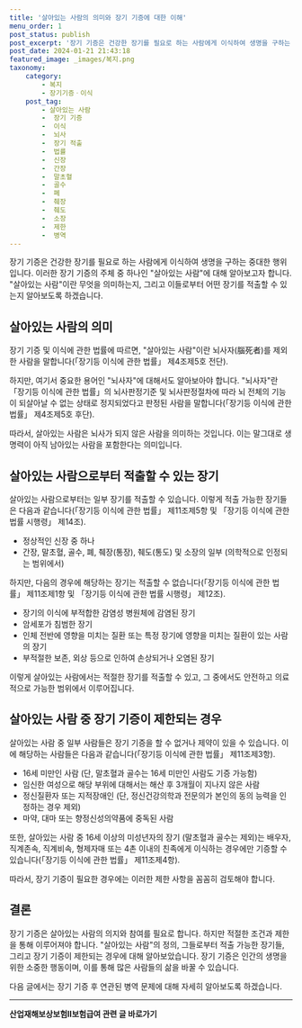 ```yaml
---
title: '살아있는 사람의 의미와 장기 기증에 대한 이해'
menu_order: 1
post_status: publish
post_excerpt: '장기 기증은 건강한 장기를 필요로 하는 사람에게 이식하여 생명을 구하는 중대한 행위입니다. 이러한 장기 기증의 주체 중 하나인  살아있는 사람 에 대해 알아보고자 합니다.  살아있는 사람 이란 무엇을 의미하는지, 그리고 이들로부터 어떤 장기를 적출할 수 있는지 알아보도록 하겠습니다.'
post_date: 2024-01-21 21:43:18
featured_image: _images/복지.png
taxonomy:
    category:
        - 복지
        - 장기기증ㆍ이식
    post_tag:
        - 살아있는 사람
        -  장기 기증
        -  이식
        -  뇌사
        -  장기 적출
        -  법률
        -  신장
        -  간장
        -  말초혈
        -  골수
        -  폐
        -  췌장
        -  췌도
        -  소장
        -  제한
        -  병역
---
```



장기 기증은 건강한 장기를 필요로 하는 사람에게 이식하여 생명을 구하는 중대한 행위입니다. 이러한 장기 기증의 주체 중 하나인 "살아있는 사람"에 대해 알아보고자 합니다. "살아있는 사람"이란 무엇을 의미하는지, 그리고 이들로부터 어떤 장기를 적출할 수 있는지 알아보도록 하겠습니다.

## 살아있는 사람의 의미

장기 기증 및 이식에 관한 법률에 따르면, "살아있는 사람"이란 뇌사자(腦死者)를 제외한 사람을 말합니다(「장기등 이식에 관한 법률」 제4조제5호 전단). 

하지만, 여기서 중요한 용어인 "뇌사자"에 대해서도 알아보아야 합니다. "뇌사자"란 「장기등 이식에 관한 법률」의 뇌사판정기준 및 뇌사판정절차에 따라 뇌 전체의 기능이 되살아날 수 없는 상태로 정지되었다고 판정된 사람을 말합니다(「장기등 이식에 관한 법률」 제4조제5호 후단). 

따라서, 살아있는 사람은 뇌사가 되지 않은 사람을 의미하는 것입니다. 이는 말그대로 생명력이 아직 남아있는 사람을 포함한다는 의미입니다.

## 살아있는 사람으로부터 적출할 수 있는 장기

살아있는 사람으로부터는 일부 장기를 적출할 수 있습니다. 이렇게 적출 가능한 장기들은 다음과 같습니다(「장기등 이식에 관한 법률」 제11조제5항 및 「장기등 이식에 관한 법률 시행령」 제14조).

- 정상적인 신장 중 하나
- 간장, 말초혈, 골수, 폐, 췌장(통장), 췌도(통도) 및 소장의 일부 (의학적으로 인정되는 범위에서)
 
하지만, 다음의 경우에 해당하는 장기는 적출할 수 없습니다(「장기등 이식에 관한 법률」 제11조제1항 및 「장기등 이식에 관한 법률 시행령」 제12조).

- 장기의 이식에 부적합한 감염성 병원체에 감염된 장기
- 암세포가 침범한 장기
- 인체 전반에 영향을 미치는 질환 또는 특정 장기에 영향을 미치는 질환이 있는 사람의 장기
- 부적절한 보존, 외상 등으로 인하여 손상되거나 오염된 장기

이렇게 살아있는 사람에서는 적절한 장기를 적출할 수 있고, 그 중에서도 안전하고 의료적으로 가능한 범위에서 이루어집니다.

## 살아있는 사람 중 장기 기증이 제한되는 경우

살아있는 사람 중 일부 사람들은 장기 기증을 할 수 없거나 제약이 있을 수 있습니다. 이에 해당하는 사람들은 다음과 같습니다(「장기등 이식에 관한 법률」 제11조제3항).

- 16세 미만인 사람 (단, 말초혈과 골수는 16세 미만인 사람도 기증 가능함)
- 임신한 여성으로 해당 부위에 대해서는 해산 후 3개월이 지나지 않은 사람
- 정신질환자 또는 지적장애인 (단, 정신건강의학과 전문의가 본인의 동의 능력을 인정하는 경우 제외)
- 마약, 대마 또는 향정신성의약품에 중독된 사람

또한, 살아있는 사람 중 16세 이상의 미성년자의 장기 (말초혈과 골수는 제외)는 배우자, 직계존속, 직계비속, 형제자매 또는 4촌 이내의 친족에게 이식하는 경우에만 기증할 수 있습니다(「장기등 이식에 관한 법률」 제11조제4항).

따라서, 장기 기증이 필요한 경우에는 이러한 제한 사항을 꼼꼼히 검토해야 합니다.

## 결론

장기 기증은 살아있는 사람의 의지와 참여를 필요로 합니다. 하지만 적절한 조건과 제한을 통해 이루어져야 합니다. "살아있는 사람"의 정의, 그들로부터 적출 가능한 장기들, 그리고 장기 기증이 제한되는 경우에 대해 알아보았습니다. 장기 기증은 인간의 생명을 위한 소중한 행동이며, 이를 통해 많은 사람들의 삶을 바꿀 수 있습니다.

다음 글에서는 장기 기증 후 연관된 병역 문제에 대해 자세히 알아보도록 하겠습니다.

<!-- wp:separator -->
<hr class="wp-block-separator has-alpha-channel-opacity"/>
<!-- /wp:separator -->

<!-- wp:group {"backgroundColor":"base","layout":{"type":"constrained"}} -->
<div class="wp-block-group has-base-background-color has-background"><!-- wp:paragraph {"align":"center","fontSize":"medium"} -->
<p class="has-text-align-center has-large-font-size"><strong>산업재해보상보험Ⅱ보험급여 관련 글 바로가기</strong></p>
<!-- /wp:paragraph -->


<!-- wp:latest-posts
{"categories":[{"id":10872,"count":19,"description":"","link":"https://uknowlaw.com/category/%ec%82%b0%ec%97%85%ec%9e%ac%ed%95%b4%eb%b3%b4%ec%83%81%eb%b3%b4%ed%97%98%e2%85%b1%eb%b3%b4%ed%97%98%ea%b8%89%ec%97%ac/","name":"산업재해보상보험Ⅱ보험급여","slug":"산업재해보상보험Ⅱ보험급여","taxonomy":"category","parent":0,"meta":[],"_links":{"self":[{"href":"https://uknowlaw.com/wp-json/wp/v2/categories/10872"}],"collection":[{"href":"https://uknowlaw.com/wp-json/wp/v2/categories"}],"about":[{"href":"https://uknowlaw.com/wp-json/wp/v2/taxonomies/category"}],"wp:post_type":[{"href":"https://uknowlaw.com/wp-json/wp/v2/posts?categories=10872"}],"curies":[{"name":"wp","href":"https://api.w.org/{rel}","templated":true}]}}],"postsToShow":100,"excerptLength":28,"postLayout":"grid","columns":2,"featuredImageAlign":"left","featuredImageSizeSlug":"large","fontSize":"small"} /--></div>
<!-- /wp:group -->
